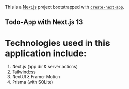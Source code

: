 This is a [Next.js](https://nextjs.org/) project bootstrapped with [`create-next-app`](https://github.com/vercel/next.js/tree/canary/packages/create-next-app).

## Todo-App with Next.js 13

# Technologies used in this application include:

1. Next.js (app dir & server actions)
2. Tailwindcss
3. NextUI & Framer Motion
4. Prisma (with SQLite)

